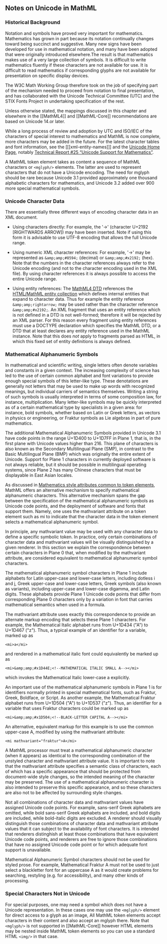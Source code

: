 ## Notes on Unicode in MathML

### Historical Background

Notation and symbols have proved very important for
mathematics. Mathematics has grown in part because its notation
continually changes toward being succinct and suggestive. Many new
signs have been developed for use in mathematical notation, and many
have been adopted that were originally introduced elsewhere.The result
is that mathematics makes use of a very large collection of
symbols. It is difficult to write mathematics fluently if these
characters are not available for use. It is difficult to read
mathematics if corresponding glyphs are not available for presentation
on specific display devices.

The W3C Math Working Group therefore took on the job of specifying
part of the mechanism needed to proceed from notation to final
presentation, and has collaborated with the Unicode Technical
Committee (UTC) and the STIX Fonts Project in undertaking
specification of the rest.

Unless otherwise stated, the mappings
discussed in this chapter and elsewhere in the [[MathML4]] and [[MathML-Core]]
recommendations are based on Unicode 14.or later.

While a long process of review and adoption by UTC and ISO/IEC of the
characters of special interest to mathematics and MathML is now
complete, more characters may be added in the future. For the latest
character tables and font information, see the [[[xml-entity-names]]] and
the [Unicode Home Page](http://www.unicode.org/), notably 
[Technical Report #25 “Unicode Support for Mathematics”](http://www.unicode.org/reports/tr25/tr25-8.html).

A MathML token element takes
as content a sequence of MathML characters or `<mglyph/>` elements. The
latter are used to represent characters that do not have a Unicode
encoding. The need for mglyph should be rare because Unicode 3.1
provided approximately one thousand alphabetic characters for
mathematics, and Unicode 3.2 added over 900 more special mathematical
symbols.

###  Unicode Character Data

There are essentially three different ways of encoding character data in an XML document.

 * Using characters directly: For example, the '→' (character U+2192
   [RIGHTWARDS ARROW]) may have been inserted. Note if using this form
   it is advisable to use UTF-8 encoding that allows the full Unicode range.
   

 * Using numeric XML character references: For example, '→' may be
   represented as `&amp;amp;#8594;` (decimal) or `&amp;amp;#x2192;` (hex). Note that the
   numbers in the character references always refer to the Unicode
   encoding (and not to the character encoding used in the XML
   file). By using character references it is always possible to
   access the entire Unicode range.

 * Using entity references: The [MathML4 DTD](full#parsing_usingdtd)
   references the [HTML/MathML entity
   collection](entities/2007/htmlmathml-f.ent) which defines internal
   entities that expand to character data. Thus for example the entity
   reference `&amp;amp;rightarrow;` may be used rather than the character
   reference `&amp;amp;#x2192;`. An XML fragment that uses an entity reference
   which is not defined in a DTD is not well-formed; therefore it will
   be rejected by an XML parser. For this reason every fragment using
   entity references must use a DOCTYPE declaration which specifies
   the MathML DTD, or a DTD that at least declares any entity
   reference used in the MathML instance. Note that this does _not_
   apply to fragments parsed as HTML, in which this fixed set of
   entity definitions is always defined.
   
### Mathematical Alphanumeric Symbols

In mathematical and scientific writing, single letters often denote
variables and constants in a given context. The increasing complexity
of science has led to the use of certain common alphabet and font
variations to provide enough special symbols of this letter-like
type. These denotations are generally not letters that may be used to
make up words with recognized meanings, but individual carriers of
semantics themselves. Writing a string of such symbols is usually
interpreted in terms of some composition law, for instance,
multiplication. Many letter-like symbols may be quickly interpreted as
of a certain mathematical type by specialists in a given area: for
instance, bold symbols, whether based on Latin or Greek letters, as
vectors in physics or engineering, or Fraktur symbols as Lie algebras
in part of pure mathematics.

The additional Mathematical Alphanumeric Symbols provided in Unicode
3.1 have code points in the range U+1D400 to U+1D7FF in Plane 1, that
is, in the first plane with Unicode values higher than 216. This plane
of characters is also known as the Secondary Multilingual Plane (SMP),
in contrast to the Basic Multilingual Plane (BMP) which was originally
the entire extent of Unicode. Support for Plane 1 characters in
currently deployed software is not always reliable, but it should be
possible in multilingual operating systems, since Plane 2 has many
Chinese characters that must be displayable in East Asian locales.

As discussed in [Mathematics style attributes common to token
elements](full#presm_commatt), MathML offers an alternative mechanism
to specify mathematical alphanumeric characters. This alternative
mechanism spans the gap between the specification of the mathematical
alphanumeric symbols as Unicode code points, and the deployment of
software and fonts that support them. Namely, one uses the mathvariant
attribute on a token element such as mi to indicate that the character
data in the token element selects a mathematical alphanumeric symbol.

In principle, any mathvariant value may be used with any character
data to define a specific symbolic token. In practice, only certain
combinations of character data and mathvariant values will be visually
distinguished by a given renderer. In this section we explain the
correspondence between certain characters in Plane 0 that, when
modified by the mathvariant attribute, are considered equivalent to
mathematical alphanumeric symbol characters.

The mathematical alphanumeric symbol characters in Plane 1 include
alphabets for Latin upper-case and lower-case letters, including
dotless i and j, Greek upper-case and lower-case letters, Greek
symbols (also known as variants), including upper-case and lower-case
digamma, and Latin digits. These alphabets provide Plane 1 Unicode
code points that differ from corresponding Plane 0 characters only by
a variation in font that carries mathematical semantics when used in a
formula.

The mathvariant attribute uses exactly this correspondence to provide
an alternate markup encoding that selects these Plane 1
characters. For example, the Mathematical Italic alphabet runs from
U+1D434 ("A") to U+1D467 ("z"). Thus, a typical example of an
identifier for a variable, marked up as

```
<mi>a</mi>
```

and rendered in a mathematical italic font could equivalently be marked up as


```
<mi>&amp;amp;#x1D44E;<!--MATHEMATICAL ITALIC SMALL A--></mi>
```

which invokes the Mathematical Italic lower-case a explicitly.

An important use of the mathematical alphanumeric symbols in Plane 1
is for identifiers normally printed in special mathematical fonts,
such as Fraktur, Greek, Boldface, or Script. As another example, the
Mathematical Fraktur alphabet runs from U+1D504 ("A") to U+1D537
("z"). Thus, an identifier for a variable that uses Fraktur characters
could be marked up as

```
<mi>&amp;amp;#x1D504;<!--BLACK-LETTER CAPITAL A--></mi>
```

An alternative, equivalent markup for this example is to use the
common upper-case A, modified by using the mathvariant attribute:

```
<mi mathvariant="fraktur">A</mi>
```

A MathML processor must treat a mathematical alphanumeric character
(when it appears) as identical to the corresponding combination of the
unstyled character and mathvariant attribute value. It is important to
note that the mathvariant attribute specifies a semantic class of
characters, each of which has a specific appearance that should be
protected from document-wide style changes, so the intended meaning of
the character may be preserved. The use of a mathematical alphanumeric
character is also intended to preserve this specific appearance, and
so these characters are also not to be affected by surrounding style
changes.

Not all combinations of character data and mathvariant values have
assigned Unicode code points. For example, sans-serif Greek alphabets
are omitted, while bold sans-serif Greek alphabets are included, and
bold digits are included, while bold-italic digits are excluded. A
renderer should visually distinguish those combinations of character
data and mathvariant attribute values that it can subject to the
availability of font characters. It is intended that renderers
distinghish at least those combinations that have equivalent Unicode
code points, and renderers are free to ignore those combinations that
have no assigned Unicode code point or for which adequate font support
is unavailable.

Mathematical Alphanumeric Symbol characters should not be used for
styled prose. For example, Mathematical Fraktur A must not be used to
just select a blackletter font for an uppercase A as it would create
problems for searching, restyling (e.g. for accessibility), and many
other kinds of processing.

   
### Special Characters Not in Unicode

For special purposes, one may need a symbol which does not have a
Unicode representation. In these cases one may use the `<mglyph/>`
element for direct access to a glyph as an image, All MathML token
elements accept characters in their content and also accept an mglyph
there. Note that `<mglyph/>` is not supported in [[MathML-Core]]
however HTML elements may be nested inside MathML token elements so
you can use a standard HTML `<img/>` in that case.
